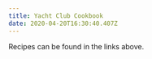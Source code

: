 ```yaml
---
title: Yacht Club Cookbook
date: 2020-04-20T16:30:40.407Z
---
```

Recipes can be found in the links above.